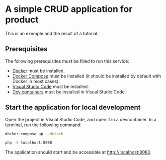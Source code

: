 # A simple CRUD application for product

This is an exemple and the result of a tutorial.

## Prerequisites

The following prerequisites must be filled to run this service:

- [Docker](https://docs.docker.com/get-docker/) must be installed.
- [Docker Compose](https://docs.docker.com/compose/install/) must be installed (it should be installed by default with Docker in most cases).
- [Visual Studio Code](https://code.visualstudio.com/download) must be installed.
- [Dev containers](https://code.visualstudio.com/docs/remote/containers) must be installed in Visual Studio Code.


## Start the application for local development

Open the project in Visual Studio Code, and open it in a devcontainer. In a terminal, run the following command:

```bash
docker-compose up --detach

php -S localhost:8080
```

The application should start and be accessible at <http://localhost:8080>.